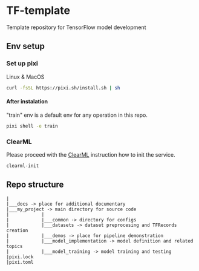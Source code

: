 # TF-template
Template repository for TensorFlow model development

## Env setup

### Set up pixi
Linux & MacOS
```bash
curl -fsSL https://pixi.sh/install.sh | sh
```


#### After instalation

"train" env is a default env for any operation in this repo.

```bash
pixi shell -e train
```

### ClearML

Please proceed with the [ClearML](https://clear.ml/docs/latest/docs/clearml_sdk/clearml_sdk_setup/) instruction how to init the service.

```bash
clearml-init
```



## Repo structure
```
|
|___docs -> place for additional documentary
|___my_project -> main directory for source code
|            |
|            |___common -> directory for configs
|            |___datasets -> dataset preprocesing and TFRecords creation
|            |___demos -> place for pipeline demonstration
|            |___model_implementation -> model definition and related topics
|            |___model_training -> model training and testing
|pixi.lock
|pixi.toml



```